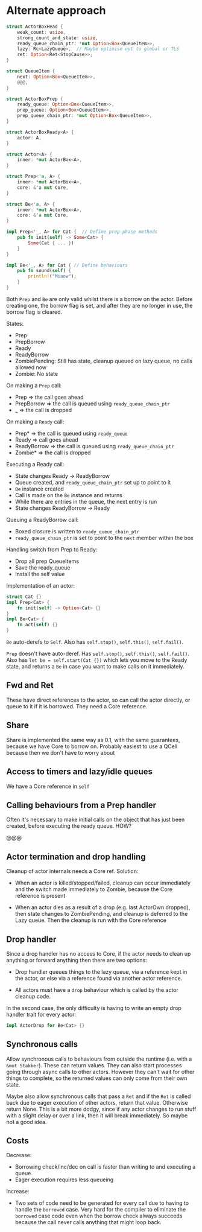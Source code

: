 # Alternate approach

```rust
struct ActorBoxHead {
    weak_count: usize,
    strong_count_and_state: usize,
    ready_queue_chain_ptr: *mut Option<Box<QueueItem>>,
    lazy: Rc<LazyQueue>,  // Maybe optimise out to global or TLS
    ret: Option<Ret<StopCause>>,
}

struct QueueItem {
    next: Option<Box<QueueItem>>,
    @@@,
}

struct ActorBoxPrep {
    ready_queue: Option<Box<QueueItem>>,
    prep_queue: Option<Box<QueueItem>>,
    prep_queue_chain_ptr: *mut Option<Box<QueueItem>>,
}

struct ActorBoxReady<A> {
    actor: A,
}

struct Actor<A> {
    inner: *mut ActorBox<A>,
}

struct Prep<'a, A> {
    inner: *mut ActorBox<A>,
    core: &'a mut Core,
}

struct Be<'a, A> {
    inner: *mut ActorBox<A>,
    core: &'a mut Core,
}

impl Prep<'_, A> for Cat {  // Define prep-phase methods
    pub fn init(self) -> Some<Cat> {
        Some(Cat { ... })
    }
}

impl Be<'_, A> for Cat { // Define behaviours
    pub fn sound(self) {
        println!("Miaow");
    }
}
```

Both `Prep` and `Be` are only valid whilst there is a borrow on the
actor.  Before creating one, the borrow flag is set, and after they
are no longer in use, the borrow flag is cleared.

States:

- Prep
- PrepBorrow
- Ready
- ReadyBorrow
- ZombiePending: Still has state, cleanup queued on lazy queue, no
  calls allowed now
- Zombie: No state

On making a `Prep` call:

- Prep => the call goes ahead
- PrepBorrow => the call is queued using `ready_queue_chain_ptr`
- _ => the call is dropped

On making a `Ready` call:

- Prep* => the call is queued using `ready_queue`
- Ready => call goes ahead
- ReadyBorrow => the call is queued using `ready_queue_chain_ptr`
- Zombie* => the call is dropped

Executing a Ready call:

- State changes Ready -> ReadyBorrow
- Queue created, and `ready_queue_chain_ptr` set up to point to it
- `Be` instance created
- Call is made on the `Be` instance and returns
- While there are entries in the queue, the next entry is run
- State changes ReadyBorrow -> Ready

Queuing a ReadyBorrow call:

- Boxed closure is written to `ready_queue_chain_ptr`
- `ready_queue_chain_ptr` is set to point to the `next` member within
  the box

Handling switch from Prep to Ready:

- Drop all prep QueueItems
- Save the ready_queue
- Install the self value

Implementation of an actor:

```rust
struct Cat {}
impl Prep<Cat> {
    fn init(self) -> Option<Cat> {}
}
impl Be<Cat> {
    fn act(self) {}
}
```

`Be` auto-derefs to `Self`.  Also has `self.stop()`, `self.this()`,
`self.fail()`.

`Prep` doesn't have auto-deref.  Has `self.stop()`, `self.this()`,
`self.fail()`.  Also has `let be = self.start(Cat {})` which lets you
move to the Ready state, and returns a `Be` in case you want to make
calls on it immediately.

## Fwd and Ret

These have direct references to the actor, so can call the actor
directly, or queue to it if it is borrowed.  They need a Core
reference.

## Share

Share is implemented the same way as 0.1, with the same guarantees,
because we have Core to borrow on.  Probably easiest to use a QCell
because then we don't have to worry about

## Access to timers and lazy/idle queues

We have a Core reference in `self`

## Calling behaviours from a Prep handler

Often it's necessary to make initial calls on the object that has just
been created, before executing the ready queue.  HOW?

@@@

## Actor termination and drop handling

Cleanup of actor internals needs a Core ref.  Solution:

- When an actor is killed/stopped/failed, cleanup can occur
  immediately and the switch made immediately to Zombie, because the
  Core reference is present

- When an actor dies as a result of a drop (e.g. last ActorOwn
  dropped), then state changes to ZombiePending, and cleanup is
  deferred to the Lazy queue.  Then the cleanup is run with the Core
  reference

## Drop handler

Since a drop handler has no access to Core, if the actor needs to
clean up anything or forward anything then there are two options:

- Drop handler queues things to the lazy queue, via a reference kept
  in the actor, or else via a reference found via another actor
  reference.

- All actors must have a `drop` behaviour which is called by the actor
  cleanup code.

In the second case, the only difficulty is having to write an empty
drop handler trait for every actor:

```rust
impl ActorDrop for Be<Cat> {}
```

## Synchronous calls

Allow synchronous calls to behaviours from outside the runtime
(i.e. with a `&mut Stakker`).  These can return values.  They can also
start processes going through async calls to other actors.  However
they can't wait for other things to complete, so the returned values
can only come from their own state.

Maybe also allow synchronous calls that pass a `Ret` and if the `Ret`
is called back due to eager execution of other actors, return that
value.  Otherwise return None.  This is a bit more dodgy, since if any
actor changes to run stuff with a slight delay or over a link, then it
will break immediately.  So maybe not a good idea.

## Costs

Decrease:
- Borrowing check/inc/dec on call is faster than writing to and
  executing a queue
- Eager execution requires less queueing

Increase:
- Two sets of code need to be generated for every call due to having
  to handle the `borrowed` case.  Very hard for the compiler to
  eliminate the `borrowed` case code even when the borrow check always
  succeeds because the call never calls anything that might loop back.
